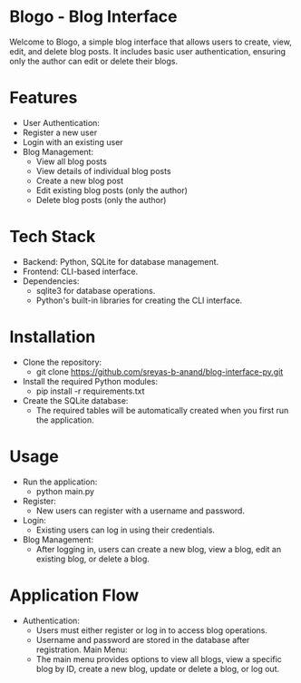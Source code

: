 Blogo - Blog Interface
=
Welcome to Blogo, a simple blog interface that allows users to create, view, edit, and delete blog posts. It includes basic user authentication, ensuring only the author can edit or delete their blogs.

Features
=
 - User Authentication:
 - Register a new user
 - Login with an existing user
 - Blog Management:
    - View all blog posts
    - View details of individual blog posts
    - Create a new blog post
    - Edit existing blog posts (only the author)
    - Delete blog posts (only the author)


Tech Stack
=
 - Backend: Python, SQLite for database management.
 - Frontend: CLI-based interface.
 - Dependencies:
    - sqlite3 for database operations.
    - Python's built-in libraries for creating the CLI interface.

Installation
=
  - Clone the repository:
     - git clone https://github.com/sreyas-b-anand/blog-interface-py.git
  - Install the required Python modules:
     - pip install -r requirements.txt
  - Create the SQLite database:
     - The required tables will be automatically created when you first run the application.

Usage
=
 - Run the application:
     - python main.py
 -  Register:
     - New users can register with a username and password.
 -  Login:
     - Existing users can log in using their credentials.
 - Blog Management:
     - After logging in, users can create a new blog, view a blog, edit an existing blog, or delete a blog.
  

Application Flow
=
 - Authentication:
   * Users must either register or log in to access blog operations.
   * Username and password are stored in the database after registration.
Main Menu:
   * The main menu provides options to view all blogs, view a specific blog by ID, create a new blog, update or delete a blog, or log out.
